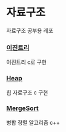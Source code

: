 # 자료구조
자료구조 공부용 레포

### [이진트리](/BinaryTree)
이진트리 c로 구현

### [Heap](/Heap)
힙 자료구조 c 구현

### [MergeSort](/MergeSort)
병합 정렬 알고리즘 c++
